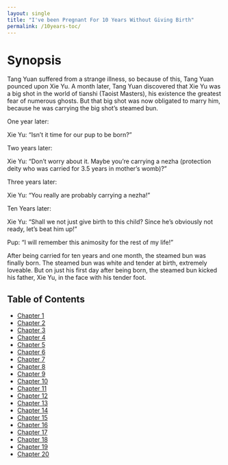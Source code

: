 ```yaml
---
layout: single
title: "I've been Pregnant For 10 Years Without Giving Birth"
permalink: /10years-toc/
---
```


# Synopsis
Tang Yuan suffered from a strange illness, so because of this, Tang Yuan pounced upon Xie Yu. A month later, Tang Yuan discovered that Xie Yu was a big shot in the world of tianshi (Taoist Masters), his existence the greatest fear of numerous ghosts. But that big shot was now obligated to marry him, because he was carrying the big shot’s steamed bun.

One year later:

Xie Yu: “Isn’t it time for our pup to be born?”

Two years later:

Xie Yu: “Don’t worry about it. Maybe you’re carrying a nezha (protection deity who was carried for 3.5 years in mother’s womb)?”

Three years later:

Xie Yu: “You really are probably carrying a nezha!”

Ten Years later:

Xie Yu: “Shall we not just give birth to this child? Since he’s obviously not ready, let’s beat him up!”

Pup: “I will remember this animosity for the rest of my life!”

After being carried for ten years and one month, the steamed bun was finally born. The steamed bun was white and tender at birth, extremely loveable. But on just his first day after being born, the steamed bun kicked his father, Xie Yu, in the face with his tender foot.

## Table of Contents

- [Chapter 1](/stories/tyrant/chapter-1/)
- [Chapter 2](/stories/tyrant/chapter-2/)
- [Chapter 3](/stories/tyrant/chapter-3/)
- [Chapter 4](/stories/tyrant/chapter-4/)
- [Chapter 5](/stories/tyrant/chapter-5/)
- [Chapter 6](/stories/tyrant/chapter-6/)
- [Chapter 7](/stories/tyrant/chapter-7/)
- [Chapter 8](/stories/tyrant/chapter-8/)
- [Chapter 9](/stories/tyrant/chapter-9/)
- [Chapter 10](/stories/tyrant/chapter-10/)
- [Chapter 11](/stories/tyrant/chapter-11/)
- [Chapter 12](/stories/tyrant/chapter-12/)
- [Chapter 13](/stories/tyrant/chapter-13/)
- [Chapter 14](/stories/tyrant/chapter-14/)
- [Chapter 15](/stories/tyrant/chapter-15/)
- [Chapter 16](/stories/tyrant/chapter-16/)
- [Chapter 17](/stories/tyrant/chapter-17/)
- [Chapter 18](/stories/tyrant/chapter-18/)
- [Chapter 19](/stories/tyrant/chapter-19/)
- [Chapter 20](/stories/tyrant/chapter-20/)
